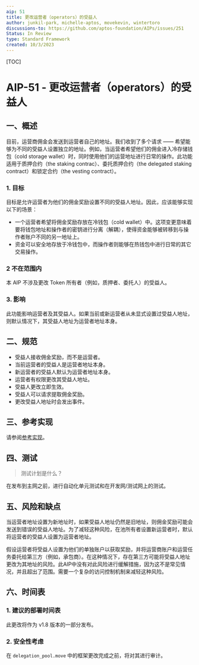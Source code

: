 ```yaml
---
aip: 51
title: 更改运营者（operators）的受益人
author: junkil-park, michelle-aptos, movekevin, wintertoro
discussions-to: https://github.com/aptos-foundation/AIPs/issues/251
Status: In Review
type: Standard Framework
created: 10/3/2023
---
```


[TOC]

# AIP-51 - 更改运营者（operators）的受益人

## 一、概述

目前，运营商佣金会发送到运营者自己的地址。我们收到了多个请求 —— 希望能够为不同的受益人设置独立的地址。例如，当运营者希望他们的佣金进入冷存储钱包（cold storage wallet）时，同时使用他们的运营地址进行日常的操作。此功能适用于质押合约（the staking contrac）、委托质押合约（the delegated staking contract）和锁定合约（the vesting contract）。




### 1. 目标

目标是允许运营者为他们的佣金奖励设置不同的受益人地址。因此，应该能够实现以下的场景：
- 一个运营者希望将佣金奖励存放在冷钱包（cold wallet）中。这项变更意味着要将钱包地址和操作者的密钥进行分离（解耦），使得资金能够被转移到与操作者账户不同的另一地址上。
- 资金可以安全地存放于冷钱包中，而操作者则能够在热钱包中进行日常的其它交易操作。

### 2 不在范围内

本 AIP 不涉及更改 Token 所有者（例如，质押者、委托人）的受益人。

### 3. 影响

此功能影响运营者及其受益人。如果当前或新运营者从未显式设置过受益人地址，则默认情况下，其受益人地址为运营者地址本身。



## 二、规范
* 受益人接收佣金奖励，而不是运营者。
* 当前运营者的受益人是运营者地址本身。
* 新运营者的受益人默认为运营者地址本身。
* 运营者有权限更改其受益人地址。
* 受益人更改立即生效。
* 受益人可以请求提取佣金奖励。
* 更改受益人地址时会发出事件。



## 三、参考实现

请参阅[参考实现](https://github.com/aptos-labs/aptos-core/pull/10455)。



## 四、测试
> 测试计划是什么？

在发布到主网之前，进行自动化单元测试和在开发网/测试网上的测试。



## 五、风险和缺点
当运营者地址设置为新地址时，如果受益人地址仍然是旧地址，则佣金奖励可能会发送到错误的受益人地址。为了减轻这种风险，在池所有者设置新运营者时，默认将运营者的受益人设置为运营者地址。

假设运营者将受益人设置为他们的单独账户以获取奖励，并将运营商账户和运营任务委托给第三方（例如，承包商）。在这种情况下，存在第三方可能将受益人地址更改为其地址的风险。此AIP中没有对此风险进行缓解措施，因为这不是常见情况，并且超出了范围。需要一个复杂的访问控制机制来减轻这种风险。



## 六、时间表

### 1. 建议的部署时间表

此更改将作为 v1.8 版本的一部分发布。

### 2. 安全性考虑

在 `delegation_pool.move` 中的框架更改完成之前，将对其进行审计。
